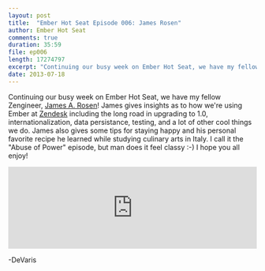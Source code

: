 ```yaml
---
layout: post
title:  "Ember Hot Seat Episode 006: James Rosen"
author: Ember Hot Seat
comments: true
duration: 35:59
file: ep006
length: 17274797
excerpt: "Continuing our busy week on Ember Hot Seat, we have my fellow Zengineer, James A. Rosen! James gives insights as to how we're using Ember at Zendesk. He talks about the long road in upgrading to 1.0, internationalization, data persistance, testing, and a lot of other cool things we do to make sure our Ember application is performant for millions of users. James also gives some tips for staying happy and his personal favorite recipe he learned while studying culinary arts in Italy. Enjoy!"
date: 2013-07-18
---
```

Continuing our busy week on Ember Hot Seat, we have my fellow Zengineer, [James A. Rosen](http://twitter.com/jamesarosen)! James gives insights as to how we're using Ember at [Zendesk](http://developer.zendesk.com) including the long road in upgrading to 1.0, internationalization, data persistance, testing, and a lot of other cool things we do. James also gives some tips for staying happy and his personal favorite recipe he learned while studying culinary arts in Italy. I call it the "Abuse of Power" episode, but man does it feel classy :-) I hope you all enjoy!

<iframe width="100%" height="166" scrolling="no" frameborder="no" src="https://w.soundcloud.com/player/?url=http%3A%2F%2Fapi.soundcloud.com%2Ftracks%2F101643236"> </iframe>

-DeVaris